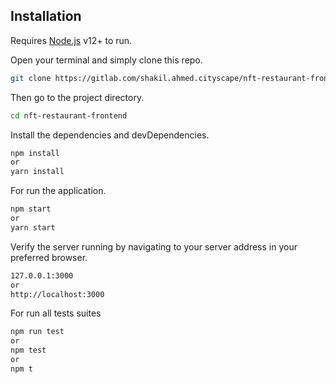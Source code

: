 ## Installation

Requires [Node.js](https://nodejs.org/) v12+ to run.

Open your terminal and simply clone this repo.

```sh
git clone https://gitlab.com/shakil.ahmed.cityscape/nft-restaurant-frontend.git
```

Then go to the project directory.

```sh
cd nft-restaurant-frontend
```

Install the dependencies and devDependencies.

```sh
npm install
or
yarn install
```

For run the application.

```sh
npm start
or
yarn start
```

Verify the server running by navigating to your server address in
your preferred browser.

```sh
127.0.0.1:3000
or
http://localhost:3000
```

For run all tests suites

```sh
npm run test
or
npm test
or
npm t
```
